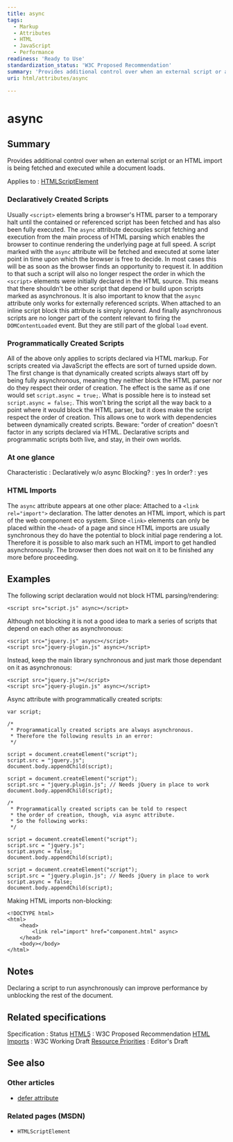 ```yaml
---
title: async
tags:
  - Markup
  - Attributes
  - HTML
  - JavaScript
  - Performance
readiness: 'Ready to Use'
standardization_status: 'W3C Proposed Recommendation'
summary: 'Provides additional control over when an external script or an HTML import is being fetched and executed while a document loads.'
uri: html/attributes/async

---
```

# async

## Summary

Provides additional control over when an external script or an HTML import is being fetched and executed while a document loads.

Applies to
:   [HTMLScriptElement](/dom/HTMLScriptElement)

### Declaratively Created Scripts

Usually `<script>` elements bring a browser's HTML parser to a temporary halt until the contained or referenced script has been fetched and has also been fully executed. The `async` attribute decouples script fetching and execution from the main process of HTML parsing which enables the browser to continue rendering the underlying page at full speed. A script marked with the `async` attribute will be fetched and executed at some later point in time upon which the browser is free to decide. In most cases this will be as soon as the browser finds an opportunity to request it. In addition to that such a script will also no longer respect the order in which the `<script>` elements were initially declared in the HTML source. This means that there shouldn't be other script that depend or build upon scripts marked as asynchronous. It is also important to know that the `async` attribute only works for externally referenced scripts. When attached to an inline script block this attribute is simply ignored. And finally asynchronous scripts are no longer part of the content relevant to firing the `DOMContentLoaded` event. But they are still part of the global `load` event.

### Programmatically Created Scripts

All of the above only applies to scripts declared via HTML markup. For scripts created via JavaScript the effects are sort of turned upside down. The first change is that dynamically created scripts always start off by being fully asynchronous, meaning they neither block the HTML parser nor do they respect their order of creation. The effect is the same as if one would set `script.async = true;`. What is possible here is to instead set `script.async = false;`. This won't bring the script all the way back to a point where it would block the HTML parser, but it does make the script respect the order of creation. This allows one to work with dependencies between dynamically created scripts. Beware: "order of creation" doesn't factor in any scripts declared via HTML. Declarative scripts and programmatic scripts both live, and stay, in their own worlds.

### At one glance

Characteristic
:   Declaratively w/o async
Blocking?
:   yes
In order?
:   yes

### HTML Imports

The `async` attribute appears at one other place: Attached to a `<link rel="import">` declaration. The latter denotes an HTML import, which is part of the web component eco system. Since `<link>` elements can only be placed within the `<head>` of a page and since HTML imports are usually synchronous they do have the potential to block initial page rendering a lot. Therefore it is possible to also mark such an HTML import to get handled asynchronously. The browser then does not wait on it to be finished any more before proceeding.

## Examples

The following script declaration would not block HTML parsing/rendering:

``` {.html}
<script src="script.js" async></s​cript>
```

Although not blocking it is not a good idea to mark a series of scripts that depend on each other as asynchronous:

``` {.html}
<script src="jquery.js" async></s​cript>
<script src="jquery-plugin.js" async></s​cript>
```

Instead, keep the main library synchronous and just mark those dependant on it as asynchronous:

``` {.html}
<script src="jquery.js"></s​cript>
<script src="jquery-plugin.js" async></s​cript>
```

Async attribute with programmatically created scripts:

``` {.js}
var script;

/*
 * Programmatically created scripts are always asynchronous.
 * Therefore the following results in an error:
 */

script = document.createElement("script");
script.src = "jquery.js";
document.body.appendChild(script);

script = document.createElement("script");
script.src = "jquery.plugin.js"; // Needs jQuery in place to work
document.body.appendChild(script);

/*
 * Programmatically created scripts can be told to respect
 * the order of creation, though, via async attribute.
 * So the following works:
 */

script = document.createElement("script");
script.src = "jquery.js";
script.async = false;
document.body.appendChild(script);

script = document.createElement("script");
script.src = "jquery.plugin.js"; // Needs jQuery in place to work
script.async = false;
document.body.appendChild(script);
```

Making HTML imports non-blocking:

``` {.html}
<!DOCTYPE html>
<html>
    <head>
        <link rel="import" href="component.html" async>
    </head>
    <body></body>
</html>
```

## Notes

Declaring a script to run asynchronously can improve performance by unblocking the rest of the document.

## Related specifications

Specification
:   Status
[HTML5](http://www.w3.org/TR/html5/scripting-1.html#attr-script-async)
:   W3C Proposed Recommendation
[HTML Imports](http://www.w3.org/TR/html-imports/#dfn-import-async-attribute)
:   W3C Working Draft
[Resource Priorities](https://dvcs.w3.org/hg/webperf/raw-file/tip/specs/ResourcePriorities/Overview.html#the-script-element)
:   Editor's Draft

## See also

### Other articles

-   [defer attribute](/html/attributes/defer)

### Related pages (MSDN)

-   `HTMLScriptElement`

